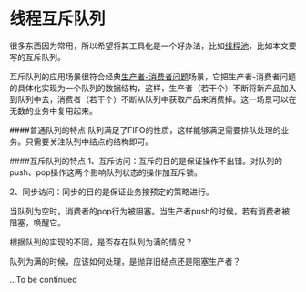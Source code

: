 线程互斥队列
===============

很多东西因为常用，所以希望将其工具化是一个好办法，比如[线程池][1]，比如本文要写的互斥队列。

互斥队列的应用场景很符合经典[生产者-消费者问题][2]场景，它把生产者-消费者问题的具体化实现为一个队列的数据结构，这样，生产者（若干个）不断将新产品加入到队列中去，消费者（若干个）不断从队列中获取产品来消费掉。这一场景可以在无数的业务中复用起来。

####普通队列的特点
队列满足了FIFO的性质，这样能够满足需要排队处理的业务。只需要关注队列中结点的结构即可。


####互斥队列的特点
1、互斥访问：互斥的目的是保证操作不出错。对队列的push、pop操作这两个影响队列状态的操作加互斥锁。

2、同步访问：同步的目的是保证业务按预定的策略进行。

当队列为空时，消费者的pop行为被阻塞。当生产者push的时候，若有消费者被阻塞，唤醒它。

根据队列的实现的不同，是否存在队列为满的情况？

队列为满的时候，应该如何处理，是抛弃旧结点还是阻塞生产者？


...To be continued



[1]:https://github.com/lucky521/C-Thread-Pool
[2]:http://blog.csdn.net/ojshilu/article/details/24596133
